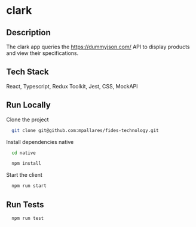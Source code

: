 # clark

## Description

The clark app queries the https://dummyjson.com/ API to display products and view their specifications.

## Tech Stack

React, Typescript, Redux Toolkit, Jest, CSS, MockAPI

## Run Locally

Clone the project

```bash
  git clone git@github.com:mpallares/fides-technology.git
```

Install dependencies native

```bash
  cd native
```

```bash
  npm install
```

Start the client

```bash
  npm run start
```

## Run Tests

```bash
  npm run test
```
